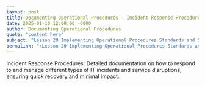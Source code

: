 ```yaml
---
layout: post
title: Documenting Operational Procedures - Incident Response Procedures
date: 2025-01-10 12:00:00 -0000
author: Documenting Operational Procedures
quote: "content here"
subject: "Lesson 20 Implementing Operational Procedures Standards and Specifications"
permalink: "/Lesson 20 Implementing Operational Procedures Standards and Specifications/Documenting Operational Procedures/Documenting Operational Procedures - Incident Response Procedures"
---
```


Incident Response Procedures: Detailed documentation on how to respond to and manage different types of IT incidents and service disruptions, ensuring quick recovery and minimal impact.

